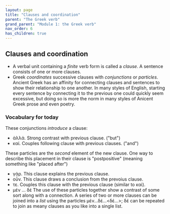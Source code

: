 ```yaml
---
layout: page
title: "Clauses and coordination"
parent: "The Greek verb"
grand_parent: "Module 1: the Greek verb"
nav_order: 6
has_children: true
---
```


## Clauses and coordination


- A verbal unit containing a *finite* verb form is called a *clause*. A sentence consists of one or more clauses.
- Greek *coordinates* successive clauses with *conjunctions* or *particles*. Ancient Greek has an affinity for connecting clauses and sentences to show their relationship to one another. In many styles of English, starting every sentence by connecting it to the previous one could quickly seem excessive, but doing so is more the norm in many styles of Anicent Greek prose and even poetry.





### Vocabulary for today

These conjunctions *introduce* a clause:

- ἀλλά.  Strong contrast with previous clause. ("but")
- καί. Couples following clause with previous clauses. ("and")

These particles are the *second* element of the new clause. One way to describe this placement in their clause is "postpositive" (meaning something like "placed after")

- γάρ. This clause explains the previous clause.
- οὖν. This clause draws a conclusion from the prevoius clause.
- τε.  Couples this clause with the previous clause (similar to καί).
- μέν ... δέ The use of these particles together show a contrast of some sort along with a connection. A series of two or more clauses can be joined into a *list* using the particles μέν…δέ…<δέ…>; δέ can be repeated to join as meany clauses as you like into a single list.

